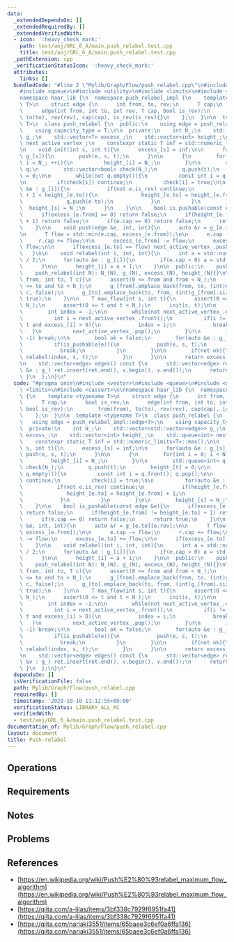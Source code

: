 ```yaml
---
data:
  _extendedDependsOn: []
  _extendedRequiredBy: []
  _extendedVerifiedWith:
  - icon: ':heavy_check_mark:'
    path: test/aoj/GRL_6_A/main.push_relabel.test.cpp
    title: test/aoj/GRL_6_A/main.push_relabel.test.cpp
  _pathExtension: cpp
  _verificationStatusIcon: ':heavy_check_mark:'
  attributes:
    links: []
  bundledCode: "#line 2 \"Mylib/Graph/Flow/push_relabel.cpp\"\n#include <vector>\n\
    #include <queue>\n#include <utility>\n#include <limits>\n#include <cassert>\n\n\
    namespace haar_lib {\n  namespace push_relabel_impl {\n    template <typename\
    \ T>\n    struct edge {\n      int from, to, rev;\n      T cap;\n      bool is_rev;\n\
    \      edge(int from, int to, int rev, T cap, bool is_rev):\n        from(from),\
    \ to(to), rev(rev), cap(cap), is_rev(is_rev){}\n    };\n  }\n\n  template <typename\
    \ T>\n  class push_relabel {\n  public:\n    using edge = push_relabel_impl::edge<T>;\n\
    \    using capacity_type = T;\n\n  private:\n    int N_;\n    std::vector<std::vector<edge>>\
    \ g_;\n    std::vector<T> excess_;\n    std::vector<int> height_;\n    std::queue<int>\
    \ next_active_vertex_;\n    constexpr static T inf = std::numeric_limits<T>::max();\n\
    \n    void init(int s, int t){\n      excess_[s] = inf;\n\n      for(auto &e :\
    \ g_[s]){\n        push(e, s, t);\n      }\n\n      {\n        for(int i = 0;\
    \ i < N_; ++i){\n          height_[i] = N_;\n        }\n\n        std::queue<int>\
    \ q;\n        std::vector<bool> check(N_);\n        q.push(t);\n        height_[t]\
    \ = 0;\n\n        while(not q.empty()){\n          const int i = q.front(); q.pop();\n\
    \n          if(check[i]) continue;\n          check[i] = true;\n\n          for(auto\
    \ &e : g_[i]){\n            if(not e.is_rev) continue;\n            if(height_[e.from]\
    \ + 1 < height_[e.to]){\n              height_[e.to] = height_[e.from] + 1;\n\
    \              q.push(e.to);\n            }\n          }\n        }\n\n      \
    \  height_[s] = N_;\n      }\n    }\n\n    bool is_pushable(const edge &e){\n\
    \      if(excess_[e.from] == 0) return false;\n      if(height_[e.from] != height_[e.to]\
    \ + 1) return false;\n      if(e.cap == 0) return false;\n      return true;\n\
    \    }\n\n    void push(edge &e, int, int){\n      auto &r = g_[e.to][e.rev];\n\
    \n      T flow = std::min(e.cap, excess_[e.from]);\n\n      e.cap -= flow;\n \
    \     r.cap += flow;\n\n      excess_[e.from] -= flow;\n      excess_[e.to] +=\
    \ flow;\n\n      if(excess_[e.to] == flow) next_active_vertex_.push(e.to);\n \
    \   }\n\n    void relabel(int i, int, int){\n      int a = std::numeric_limits<int>::max()\
    \ / 2;\n      for(auto &e : g_[i]){\n        if(e.cap > 0) a = std::min(a, height_[e.to]);\n\
    \      }\n\n      height_[i] = a + 1;\n    }\n\n  public:\n    push_relabel(){}\n\
    \    push_relabel(int N): N_(N), g_(N), excess_(N), height_(N){}\n\n    void add_edge(int\
    \ from, int to, T c){\n      assert(0 <= from and from < N_);\n      assert(0\
    \ <= to and to < N_);\n      g_[from].emplace_back(from, to, (int)g_[to].size(),\
    \ c, false);\n      g_[to].emplace_back(to, from, (int)g_[from].size() - 1, 0,\
    \ true);\n    }\n\n    T max_flow(int s, int t){\n      assert(0 <= s and s <\
    \ N_);\n      assert(0 <= t and t < N_);\n      init(s, t);\n\n      while(true){\n\
    \        int index = -1;\n\n        while(not next_active_vertex_.empty()){\n\
    \          int i = next_active_vertex_.front();\n          if(i != s and i !=\
    \ t and excess_[i] > 0){\n            index = i;\n            break;\n       \
    \   }\n          next_active_vertex_.pop();\n        }\n\n        if(index ==\
    \ -1) break;\n\n        bool ok = false;\n        for(auto &e : g_[index]){\n\
    \          if(is_pushable(e)){\n            push(e, s, t);\n            ok = true;\n\
    \            break;\n          }\n        }\n\n        if(not ok){\n         \
    \ relabel(index, s, t);\n        }\n      }\n\n      return excess_[t];\n    }\n\
    \n    std::vector<edge> edges() const {\n      std::vector<edge> ret;\n      for(auto\
    \ &v : g_) ret.insert(ret.end(), v.begin(), v.end());\n      return ret;\n   \
    \ }\n  };\n}\n"
  code: "#pragma once\n#include <vector>\n#include <queue>\n#include <utility>\n#include\
    \ <limits>\n#include <cassert>\n\nnamespace haar_lib {\n  namespace push_relabel_impl\
    \ {\n    template <typename T>\n    struct edge {\n      int from, to, rev;\n\
    \      T cap;\n      bool is_rev;\n      edge(int from, int to, int rev, T cap,\
    \ bool is_rev):\n        from(from), to(to), rev(rev), cap(cap), is_rev(is_rev){}\n\
    \    };\n  }\n\n  template <typename T>\n  class push_relabel {\n  public:\n \
    \   using edge = push_relabel_impl::edge<T>;\n    using capacity_type = T;\n\n\
    \  private:\n    int N_;\n    std::vector<std::vector<edge>> g_;\n    std::vector<T>\
    \ excess_;\n    std::vector<int> height_;\n    std::queue<int> next_active_vertex_;\n\
    \    constexpr static T inf = std::numeric_limits<T>::max();\n\n    void init(int\
    \ s, int t){\n      excess_[s] = inf;\n\n      for(auto &e : g_[s]){\n       \
    \ push(e, s, t);\n      }\n\n      {\n        for(int i = 0; i < N_; ++i){\n \
    \         height_[i] = N_;\n        }\n\n        std::queue<int> q;\n        std::vector<bool>\
    \ check(N_);\n        q.push(t);\n        height_[t] = 0;\n\n        while(not\
    \ q.empty()){\n          const int i = q.front(); q.pop();\n\n          if(check[i])\
    \ continue;\n          check[i] = true;\n\n          for(auto &e : g_[i]){\n \
    \           if(not e.is_rev) continue;\n            if(height_[e.from] + 1 < height_[e.to]){\n\
    \              height_[e.to] = height_[e.from] + 1;\n              q.push(e.to);\n\
    \            }\n          }\n        }\n\n        height_[s] = N_;\n      }\n\
    \    }\n\n    bool is_pushable(const edge &e){\n      if(excess_[e.from] == 0)\
    \ return false;\n      if(height_[e.from] != height_[e.to] + 1) return false;\n\
    \      if(e.cap == 0) return false;\n      return true;\n    }\n\n    void push(edge\
    \ &e, int, int){\n      auto &r = g_[e.to][e.rev];\n\n      T flow = std::min(e.cap,\
    \ excess_[e.from]);\n\n      e.cap -= flow;\n      r.cap += flow;\n\n      excess_[e.from]\
    \ -= flow;\n      excess_[e.to] += flow;\n\n      if(excess_[e.to] == flow) next_active_vertex_.push(e.to);\n\
    \    }\n\n    void relabel(int i, int, int){\n      int a = std::numeric_limits<int>::max()\
    \ / 2;\n      for(auto &e : g_[i]){\n        if(e.cap > 0) a = std::min(a, height_[e.to]);\n\
    \      }\n\n      height_[i] = a + 1;\n    }\n\n  public:\n    push_relabel(){}\n\
    \    push_relabel(int N): N_(N), g_(N), excess_(N), height_(N){}\n\n    void add_edge(int\
    \ from, int to, T c){\n      assert(0 <= from and from < N_);\n      assert(0\
    \ <= to and to < N_);\n      g_[from].emplace_back(from, to, (int)g_[to].size(),\
    \ c, false);\n      g_[to].emplace_back(to, from, (int)g_[from].size() - 1, 0,\
    \ true);\n    }\n\n    T max_flow(int s, int t){\n      assert(0 <= s and s <\
    \ N_);\n      assert(0 <= t and t < N_);\n      init(s, t);\n\n      while(true){\n\
    \        int index = -1;\n\n        while(not next_active_vertex_.empty()){\n\
    \          int i = next_active_vertex_.front();\n          if(i != s and i !=\
    \ t and excess_[i] > 0){\n            index = i;\n            break;\n       \
    \   }\n          next_active_vertex_.pop();\n        }\n\n        if(index ==\
    \ -1) break;\n\n        bool ok = false;\n        for(auto &e : g_[index]){\n\
    \          if(is_pushable(e)){\n            push(e, s, t);\n            ok = true;\n\
    \            break;\n          }\n        }\n\n        if(not ok){\n         \
    \ relabel(index, s, t);\n        }\n      }\n\n      return excess_[t];\n    }\n\
    \n    std::vector<edge> edges() const {\n      std::vector<edge> ret;\n      for(auto\
    \ &v : g_) ret.insert(ret.end(), v.begin(), v.end());\n      return ret;\n   \
    \ }\n  };\n}\n"
  dependsOn: []
  isVerificationFile: false
  path: Mylib/Graph/Flow/push_relabel.cpp
  requiredBy: []
  timestamp: '2020-10-10 11:12:55+09:00'
  verificationStatus: LIBRARY_ALL_AC
  verifiedWith:
  - test/aoj/GRL_6_A/main.push_relabel.test.cpp
documentation_of: Mylib/Graph/Flow/push_relabel.cpp
layout: document
title: Push-relabel
---
```


## Operations

## Requirements

## Notes

## Problems

## References

- [https://en.wikipedia.org/wiki/Push%E2%80%93relabel_maximum_flow_algorithm](https://en.wikipedia.org/wiki/Push%E2%80%93relabel_maximum_flow_algorithm)
- [https://qiita.com/a-lilas/items/3bf338c7929f6951fa41](https://qiita.com/a-lilas/items/3bf338c7929f6951fa41)
- [https://qiita.com/nariaki3551/items/65baee3c6ef0a6ffa136](https://qiita.com/nariaki3551/items/65baee3c6ef0a6ffa136)
